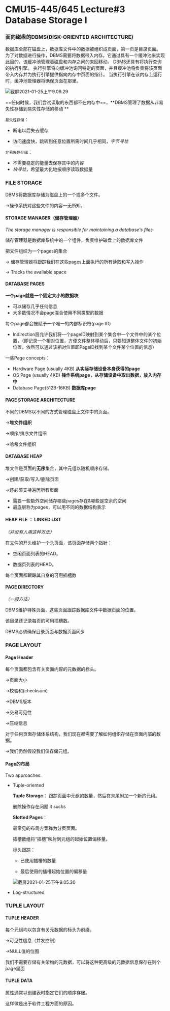 # CMU15-445/645 Lecture#3 Database Storage I

### 面向磁盘的DBMS(DISK-ORIENTED ARCHITECTURE)

数据库全部在磁盘上，数据库文件中的数据被组织成页面，第一页是目录页面。 为了对数据进行操作，DBMS需要将数据带入内存。它通过具有一个缓冲池来实现此目的，该缓冲池管理着磁盘和内存之间的来回移动。 DBMS还具有将执行查询的执行引擎。 执行引擎将向缓冲池询问特定的页面，并且缓冲池将负责将该页面带入内存并为执行引擎提供指向内存中页面的指针。 当执行引擎在该内存上运行时，缓冲池管理器将确保页面在那里。

![截屏2021-01-25上午9.09.29](/Users/hannahzhang/Desktop/截屏2021-01-25上午9.09.29.png)



==任何时候，我们尝试读取的东西都不在内存中==，**DBMS管理了数据从非易失性存储到易失性存储的移动 ** 

`易失性存储`：

+ 断电以后失去缓存

+ 访问速度快，跳转到任意位置所需时间几乎相同，*字节寻址*

`非易失性存储`：

+ 不需要稳定的能量去保存其中的内容
+ *块寻址*，希望最大化地按顺序读取数据量



### FILE STORAGE



DBMS将数据库存储为磁盘上的一个或多个文件。

→操作系统对这些文件的内容一无所知。

#### STORAGE MANAGER（储存管理器）

*The storage manager is responsible for maintaining a database's files.*

储存管理器是数据库系统中的一个组件，负责维护磁盘上的数据库文件



把文件组织为一个pages的集合

→ 储存管理器将跟踪我们在这些pages上面执行的所有读取和写入操作

→ Tracks the available space

#### DATABASE PAGES

**一个page就是一个固定大小的数据块**

+ 可以储存几乎任何信息
+ 大多数情况不会page混合使用不同类型的数据

每个page都会被赋予一个唯一的内部标识符(page ID)

* Indirection层允许我们将一个pageID映射到某个集合中一个文件中的某个位置，（即记录一个相对位置，方便文件整体移动后，只要知道整体文件的初始位置，依然可以通过该相对位置即PageID找到某个文件某个位置的信息）



一些Page concepts：

+ Hardware Page (usually 4KB)  **从实际存储设备本身获得的page**
+ OS Page (usually 4KB)  **操作系统page，从存储设备中取出数据，放入内存中**
+ Database Page(512B-16KB)  **数据库page**



#### PAGE STORAGE ARCHITECTURE

不同的DBMS以不同的方式管理磁盘上文件中的页面。

→**堆文件组织**

→顺序/排序文件组织

→哈希文件组织



#### DATABASE HEAP

堆文件是页面的**无序**集合，其中元组以随机顺序存储。

→创建/获取/写入/删除页面

→还必须支持遍历所有页面 

+ 需要一些额外空间储存哪些pages存在&哪些是空余的空间
+ 最底层称为pages，可以用不同的数据结构表示

#### HEAP FILE ： LINKED LIST

*（并没有人用这种方法）*

在文件的开头维护一个头页面，该页面存储两个指针：

+ 空闲页面列表的HEAD。

+ 数据页列表的HEAD。

每个页面都跟踪其自身的可用插槽数

#### PAGE DIRECTORY

*（一般方法）*

DBMS维护特殊页面，这些页面跟踪数据库文件中数据页面的位置。

该目录还记录每页的可用插槽数。

DBMS必须确保目录页面与数据页面同步

### PAGE LAYOUT

#### Page Header

每个页面都包含有关页面内容的元数据的标头。

→页面大小

→校验和(checksum)

→DBMS版本

→交易可见性

→压缩信息

对于任何页面存储体系结构，我们现在都需要了解如何组织存储在页面内部的数据。

→我们仍然假设我们仅存储元组。

#### Page的布局

Two approaches: 
+ Tuple-oriented 

  **Tuple Storage**： 跟踪页面中元组的数量，然后在末尾附加一个新的元组。

  删除操作存在问题 it sucks

  **Slotted Pages**：

  最常见的布局方案称为分页页面。

  插槽数组将“插槽”映射到元组的起始位置偏移量。

  标头跟踪：

  + 已使用插槽的数量

  +  最后使用的插槽起始位置的偏移量

  ![截屏2021-01-25下午9.05.30](/Users/hannahzhang/Desktop/截屏2021-01-25下午9.05.30.png)

  

+ Log-structured

### TUPLE LAYOUT

#### TUPLE HEADER

每个元组均以包含有关元数据的标头为前缀。

→可见性信息（并发控制）

→NULL值的位图

我们不需要存储有关架构的元数据，可以将这种更高级的元数据信息保存在则个page里面



#### TUPLE DATA

属性通常以创建表时指定它们的顺序存储。

这样做是出于软件工程方面的原因。


